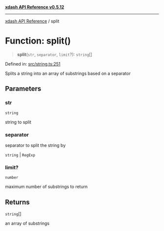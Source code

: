 [**xdash API Reference v0.5.12**](index.md)

***

[xdash API Reference](/xdash/api/index.md) / split

# Function: split()

> **split**(`str`, `separator`, `limit`?): `string`[]

Defined in: [src/string.ts:251](https://github.com/shtse8/xdash/blob/ed88c6e7ad3be9e5e1e06776f9ca07ed27d97c13/src/string.ts#L251)

Splits a string into an array of substrings based on a separator

## Parameters

### str

`string`

string to split

### separator

separator to split the string by

`string` | `RegExp`

### limit?

`number`

maximum number of substrings to return

## Returns

`string`[]

an array of substrings

